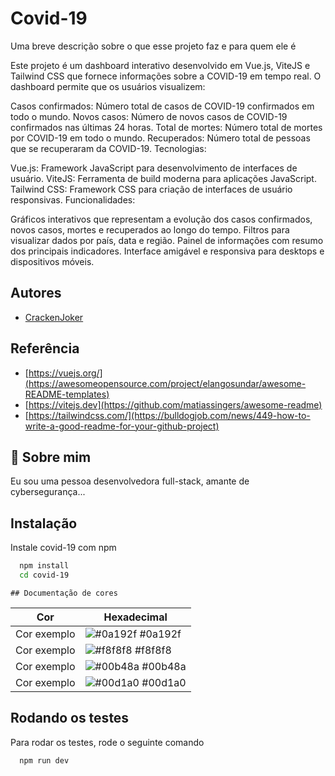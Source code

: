 
# Covid-19

Uma breve descrição sobre o que esse projeto faz e para quem ele é

Este projeto é um dashboard interativo desenvolvido em Vue.js, ViteJS e Tailwind CSS que fornece informações sobre a COVID-19 em tempo real. O dashboard permite que os usuários visualizem:

Casos confirmados: Número total de casos de COVID-19 confirmados em todo o mundo.
Novos casos: Número de novos casos de COVID-19 confirmados nas últimas 24 horas.
Total de mortes: Número total de mortes por COVID-19 em todo o mundo.
Recuperados: Número total de pessoas que se recuperaram da COVID-19.
Tecnologias:

Vue.js: Framework JavaScript para desenvolvimento de interfaces de usuário.
ViteJS: Ferramenta de build moderna para aplicações JavaScript.
Tailwind CSS: Framework CSS para criação de interfaces de usuário responsivas.
Funcionalidades:

Gráficos interativos que representam a evolução dos casos confirmados, novos casos, mortes e recuperados ao longo do tempo.
Filtros para visualizar dados por país, data e região.
Painel de informações com resumo dos principais indicadores.
Interface amigável e responsiva para desktops e dispositivos móveis.
## Autores

- [CrackenJoker](https://www.github.com/octokatherine)


## Referência

 - [https://vuejs.org/](https://awesomeopensource.com/project/elangosundar/awesome-README-templates)
 - [https://vitejs.dev](https://github.com/matiassingers/awesome-readme)
 - [https://tailwindcss.com/](https://bulldogjob.com/news/449-how-to-write-a-good-readme-for-your-github-project)


## 🚀 Sobre mim
Eu sou uma pessoa desenvolvedora full-stack, amante de cybersegurança...


## Instalação

Instale covid-19 com npm

```bash
  npm install
  cd covid-19
```
    ## Documentação de cores

| Cor               | Hexadecimal                                                |
| ----------------- | ---------------------------------------------------------------- |
| Cor exemplo       | ![#0a192f](https://via.placeholder.com/10/0a192f?text=+) #0a192f |
| Cor exemplo       | ![#f8f8f8](https://via.placeholder.com/10/f8f8f8?text=+) #f8f8f8 |
| Cor exemplo       | ![#00b48a](https://via.placeholder.com/10/00b48a?text=+) #00b48a |
| Cor exemplo       | ![#00d1a0](https://via.placeholder.com/10/00b48a?text=+) #00d1a0 |


## Rodando os testes

Para rodar os testes, rode o seguinte comando

```bash
  npm run dev
```

